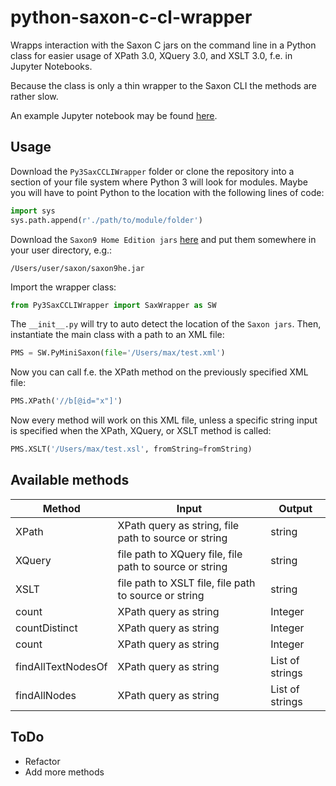 # python-saxon-c-cl-wrapper
Wrapps interaction with the Saxon C jars on the command line in a Python class for easier  usage of XPath 3.0, XQuery 3.0, and XSLT 3.0, f.e. in Jupyter Notebooks.

Because the class is only a thin wrapper to the Saxon CLI the methods are rather slow.

An example Jupyter notebook may be found [here](https://github.com/hou2zi0/python-saxon-c-cl-wrapper/blob/master/Example.ipynb).

## Usage

Download the `Py3SaxCCLIWrapper` folder or clone the repository into a section of your file system where Python 3 will look for modules. Maybe you will have to point Python to the location with the following lines of code:
```python
import sys
sys.path.append(r'./path/to/module/folder')
```
Download the `Saxon9 Home Edition jars` [here](https://www.saxonica.com/download/c.xml) and put them somewhere in your user directory, e.g.:
```
/Users/user/saxon/saxon9he.jar
```
Import the wrapper class:
```python
from Py3SaxCCLIWrapper import SaxWrapper as SW
```
The `__init__.py` will try to auto detect the location of the `Saxon jars`.
Then, instantiate the main class with a path to an XML file:
```python
PMS = SW.PyMiniSaxon(file='/Users/max/test.xml')
```
Now you can call f.e. the XPath method on the previously specified XML file:
```python
PMS.XPath('//b[@id="x"]')
```
Now every method will work on this XML file, unless a specific string input is specified when the XPath, XQuery, or XSLT method is called:
```python
PMS.XSLT('/Users/max/test.xsl', fromString=fromString)
```

## Available methods

|Method|Input|Output|
|---|---|---|
|XPath|XPath query as string, file path to source or string|string|
|XQuery|file path to XQuery file, file path to source or string|string|
|XSLT|file path to XSLT file, file path to source or string|string|
|count|XPath query as string|Integer|
|countDistinct|XPath query as string|Integer|
|count|XPath query as string|Integer|
|findAllTextNodesOf|XPath query as string|List of strings|
|findAllNodes|XPath query as string|List of strings|



## ToDo

* Refactor 
* Add more methods

